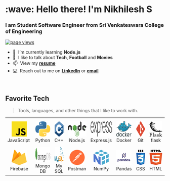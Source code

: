 <h1 align="left" id="macropower-title">:wave: Hello there! I'm Nikhilesh S</h1>
<h3 align="left">I am Student Software Engineer from Sri Venkateswara College of Engineering</h3>

<p align="left">
  <a href="https://github.com/NikhileshJr08">
    <img src="https://komarev.com/ghpvc/?username=NikhileshJr08" alt="page views" />
  </a>
</p>


- :seedling: &nbsp;I’m currently learning **Node.js**
- :speech_balloon: &nbsp;I like to talk about **Tech**, **Football** and **Movies**
- :mailbox: &nbsp;View my **[resume]**
- :computer: &nbsp;Reach out to me on **[LinkedIn]** or **[email]**

<br>

<h2 align="left" id="macropower-tech">Favorite Tech</h2>

> Tools, languages, and other things that I like to work with.

<table>
  <tr>
    <td align="center" width="115">
      <a href="#macropower-tech">
        <img src="./img/javascriptlogo.png" width="48" height="48" alt="C#" />
      </a>
      <br>JavaScript&nbsp;
    </td>
    <td align="center" width="115">
      <a href="#macropower-tech">
        <img src="./img/pythonlogo.png" width="48" height="48" alt="Python" />
      </a>
      <br>Python
    </td>
    <td align="center" width="115">
      <a href="#macropower-tech">
        <img src="./img/clogo.png" width="48" height="48" alt="Golang" />
      </a>
      <br>C++
    </td>
    <td align="center" width="115">
      <a href="#macropower-tech">
        <img src="./img/nodejslogo.png" width="65" height="48" alt="Jsonnet" />
      </a>
      <br>Node.js
    </td>
    <td align="center" width="115">
      <a href="#macropower-tech">
        <img src="./img/expressjslogo.png" width="85" height="48" alt="TypeScript" />
      </a>
      <br>Express.js
    </td>
    <td align="center" width="115">
      <a href="#macropower-tech">
        <img src="./img/dockerlogo.png" width="48" height="48" alt="JavaScript" />
      </a>
      <br>Docker
    </td>
    <td align="center" width="115">
      <a href="#macropower-tech" >
        <img src="./img/gitlogo.png" width="48" height="48" alt="React" />
      </a>
      <br>Git
    </td>
    <td align="center" width="115">
      <a href="#macropower-tech">
        <img src="./img/flasklogo.png" width="48" height="48" alt="Bootstrap" />
      </a>
      <br>flask
    </td>
    <td align="center" width="115">
      <a href="#macropower-tech">
        <img src="./img/socketiologo.png" width="48" height="48" alt="Sass" />
      </a>
      <br>Socket-io
    </td>
  </tr>
  <tr>
    <td align="center" width="96"> 
      <a href="#macropower-tech" >
        <img src="./img/firebaselogo.png" width="48" height="48" alt="Docker" />
      </a>
      <br>Firebase
    </td>
    <td align="center" width="96">
      <a href="#macropower-tech" >
        <img src="./img/mongodblogo.png" width="85" height="48" alt="Kubernetes" />
      </a>
      <br>Mongo DB
    </td>
    <td align="center"  width="96">
      <a href="#macropower-tech">
        <img src="./img/MySQLlogo.png" width="48" height="48" alt="Debian" />
      </a>
      <br>My SQL
    </td>
    <td align="center"  width="96">
      <a href="#macropower-tech">
        <img src="./img/postmanlogo.svg" width="48" height="48" alt="RHEL" />
      </a>
      <br>Postman
    </td>
    <td align="center" width="96">
      <a href="#macropower-tech">
        <img src="./img/numpylogo.png" width="48" height="48" alt="Powershell" />
      </a>
      <br>NumPy
    </td>
    <td align="center"  width="96">
      <a href="#macropower-tech">
        <img src="./img/pandaslogo.png" width="48" height="48" alt="MySQL" />
      </a>
      <br>Pandas
    </td>
    <td align="center" width="96">
      <a href="#macropower-tech" >
        <img src="./img/css3logo.png" width="48" height="48" alt="Prometheus" />
      </a>
      <br>CSS
    </td>
    <td align="center" width="96">
      <a href="#macropower-tech" >
        <img src="./img/html5logo.png" width="48" height="48" alt="Grafana" />
      </a>
      <br>HTML
    </td>
    <td align="center" width="96">
      <a href="#macropower-tech" >
        <img src="./img/javalogo.png" width="48" height="48" alt="Thanos" />
      </a>
      <br>Java
    </td>
  </tr>
</table>

<!-- links -->

[84.51°]: https://github.com/8451 "84.51° Github Home"
[resume]: https://drive.google.com/file/d/1XSp5_WLijI1q81RpOn4Z2-VmPjYiI_f9/view?usp=sharing
[linkedin]: https://www.linkedin.com/in/nikhilesh-s "Jacob Colvin LinkedIn"
[email]: mailto:nikhileshjr08@gmail.com
